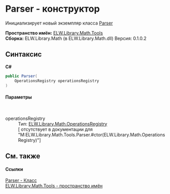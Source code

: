 # Parser - конструктор
 

Инициализирует новый экземпляр класса <a href="T_ELW_Library_Math_Tools_Parser">Parser</a>

**Пространство имён:**&nbsp;<a href="N_ELW_Library_Math_Tools">ELW.Library.Math.Tools</a><br />**Сборка:**&nbsp;ELW.Library.Math (в ELW.Library.Math.dll) Версия: 0.1.0.2

## Синтаксис

**C#**<br />
``` C#
public Parser(
	OperationsRegistry operationsRegistry
)
```


#### Параметры
&nbsp;<dl><dt>operationsRegistry</dt><dd>Тип:&nbsp;<a href="T_ELW_Library_Math_OperationsRegistry">ELW.Library.Math.OperationsRegistry</a><br />\[<param name="operationsRegistry"/> отсутствует в документации для "M:ELW.Library.Math.Tools.Parser.#ctor(ELW.Library.Math.OperationsRegistry)"\]</dd></dl>

## См. также


#### Ссылки
<a href="T_ELW_Library_Math_Tools_Parser">Parser - Класс</a><br /><a href="N_ELW_Library_Math_Tools">ELW.Library.Math.Tools - пространство имён</a><br />